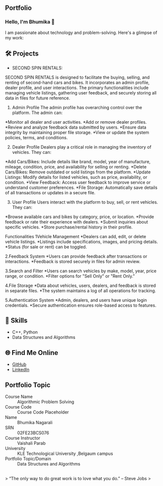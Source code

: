 ## Portfolio

### Hello, I'm Bhumika 👋

I am passionate about technology and problem-solving. Here's a glimpse of my work:

## 🛠️ Projects
- SECOND SPIN RENTALS:  

 SECOND SPIN RENTALS is designed to facilitate the buying, selling, and renting of second-hand cars and bikes. It incorporates an admin profile, dealer profile, and user interactions. The primary functionalities include managing vehicle listings, gathering user feedback, and securely storing all data in files for future reference.

 1. Admin Profile
The admin profile has overarching control over the platform. The admin can:

*Monitor all dealer and user activities.
*Add or remove dealer profiles.
*Review and analyze feedback data submitted by users.
*Ensure data integrity by maintaining proper file storage.
*View or update the system policies, terms, and conditions.

2. Dealer Profile
Dealers play a critical role in managing the inventory of vehicles. They can:

*Add Cars/Bikes: Include details like brand, model, year of manufacture, mileage, condition, price, and availability for selling or renting.
*Delete Cars/Bikes: Remove outdated or sold listings from the platform.
*Update Listings: Modify details for listed vehicles, such as price, availability, or condition.
*View Feedback: Access user feedback to improve service or understand customer preferences.
*File Storage: Automatically save details of all transactions or updates in a secure file.

3. User Profile
Users interact with the platform to buy, sell, or rent vehicles. They can:

*Browse available cars and bikes by category, price, or location.
*Provide feedback or rate their experience with dealers.
*Submit inquiries about specific vehicles.
*Store purchase/rental history in their profile.

Functionalities
1Vehicle Management
*Dealers can add, edit, or delete vehicle listings.
*Listings include specifications, images, and pricing details.
*Status (for sale or rent) can be toggled.

2.Feedback System
*Users can provide feedback after transactions or interactions.
*Feedback is stored securely in files for admin review.

3.Search and Filter
*Users can search vehicles by make, model, year, price range, or condition.
*Filter options for "Sell Only" or "Rent Only."

4.File Storage
*Data about vehicles, users, dealers, and feedback is stored in separate files.
*The system maintains a log of all operations for tracking.

5.Authentication System
*Admin, dealers, and users have unique login credentials.
*Secure authentication ensures role-based access to features.


## 🚀 Skills
- C++, Python
- Data Structures and Algorithms

## 🌐 Find Me Online
- [GitHub](https://github.com/your-github-username)
- [LinkedIn](https://linkedin.com/in/your-linkedin-profile)

## Portfolio Topic

<dl>
<dt>Course Name</dt>
<dd>Algorithmic Problem Solving</dd>
<dt>Course Code</dt>
<dd>Course Code Placeholder</dd>
<dt>Name</dt>
<dd>Bhumika Nagarali</dd>
<dt>SRN</dt>
<dd>02FE23BCS076</dd>
<dt>Course Instructor</dt>
<dd>Vaishali Parab</dd>
<dt>University</dt>
<dd>KLE Technological University ,Belgaum campus</dd>
<dt>Portfolio Topic/Domain</dt>
<dd>Data Structures and Algorithms</dd>
</dl>

<br> 
> “The only way to do great work is to love what you do.” – Steve Jobs
>
